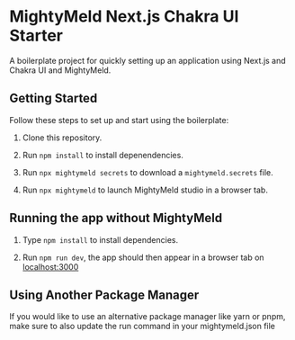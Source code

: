 # MightyMeld Next.js Chakra UI Starter

A boilerplate project for quickly setting up an application using Next.js and Chakra UI and MightyMeld.

## Getting Started

Follow these steps to set up and start using the boilerplate:

1. Clone this repository.

2. Run `npm install` to install depenendencies.

3. Run `npx mightymeld secrets` to download a `mightymeld.secrets` file.

4. Run `npx mightymeld` to launch MightyMeld studio in a browser tab.


## Running the app without MightyMeld

1. Type `npm install` to install dependencies.

2. Run `npm run dev`, the app should then appear in a browser tab on [localhost:3000](localhost:3000)

## Using Another Package Manager

If you would like to use an alternative package manager like yarn or pnpm, make sure to also update the run command in your mightymeld.json file
